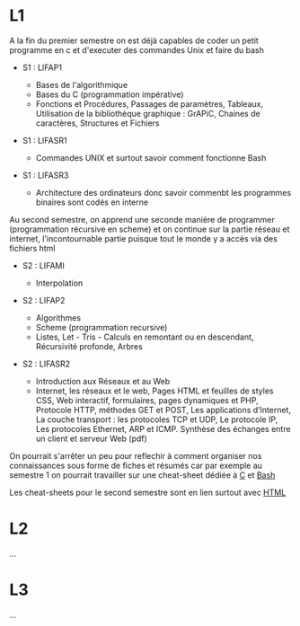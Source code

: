 # L1

A la fin du premier semestre on est déjà capables de coder un petit programme en c et d'executer des commandes Unix et faire du bash

- S1 : LIFAP1
  - Bases de l'algorithmique
  - Bases du C (programmation impérative)
  - Fonctions et Procédures, Passages de paramètres, Tableaux, Utilisation de la bibliothèque graphique : GrAPiC, Chaines de caractères, Structures et Fichiers

- S1 : LIFASR1
  - Commandes UNIX et surtout savoir comment fonctionne Bash

- S1 : LIFASR3
  - Architecture des ordinateurs donc savoir commenbt les programmes binaires sont codés en interne

Au second semestre, on apprend une seconde manière de programmer (programmation récursive en scheme) et on continue sur la partie réseau et internet, l'incontournable partie puisque tout le monde y a accès via des fichiers html

- S2 : LIFAMI
  - Interpolation

- S2 : LIFAP2
  - Algorithmes
  - Scheme (programmation recursive)
  - Listes, Let - Tris - Calculs en remontant ou en descendant, Récursivité profonde, Arbres

- S2 : LIFASR2
  - Introduction aux Réseaux et au Web
  - Internet, les réseaux et le web, Pages HTML et feuilles de styles CSS, Web interactif, formulaires, pages dynamiques et PHP, Protocole HTTP, méthodes GET et POST, Les applications d’Internet, La couche transport : les protocoles TCP et UDP, Le protocole IP, Les protocoles Ethernet, ARP et ICMP. Synthèse des échanges entre un client et serveur Web (pdf)

On pourrait s'arrêter un peu pour reflechir à comment organiser nos connaissances sous forme de fiches et résumés car par exemple au semestre 1 on pourrait travailler sur une cheat-sheet dédiée à [C](https://www.cheatography.com/ashlyn-black/cheat-sheets/c-reference/) et [Bash](https://devhints.io/bash)

Les cheat-sheets pour le second semestre sont en lien surtout avec [HTML](https://devhints.io/html)

# L2

...

# L3

...
